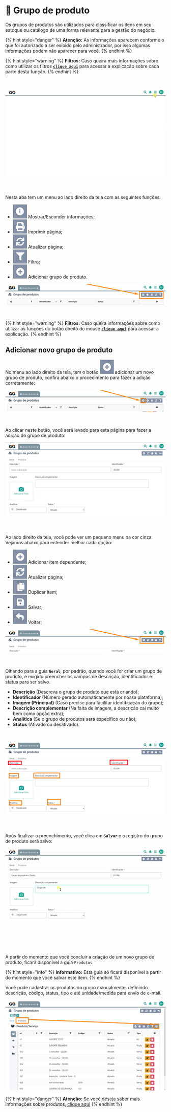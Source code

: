 # 🧩 Grupo de produto

Os grupos de produtos são utilizados para classificar os itens em seu estoque ou catálogo de uma forma relevante para a gestão do negócio. 

{% hint style="danger" %}
**Atenção:** As informações aparecem conforme o que foi autorizado a ser exibido pelo administrador, por isso algumas informações podem não aparecer para você.
{% endhint %}

{% hint style="warning" %}
**Filtros:** Caso queira mais informações sobre como utilizar os filtros [**`clique aqui`**](/erp-v2/primeiro_acesso/filtros.md) para acessar a explicação sobre cada parte desta função.
{% endhint %}

<br>

![](/erp-v2/assets/funcionalidades/grupo_produto/aba_grupo_produto.gif)

<br>

Nesta aba tem um menu ao lado direito da tela com as seguintes funções:

- <img src="/erp-v2/assets/icon_exibir.png" alt="" data-size="line"> Mostrar/Esconder informações;
- <img src="/erp-v2/assets/icon_imprimir.png" alt="" data-size="line"> Imprimir página;
- <img src="/erp-v2/assets/icon_atualizar.png" alt="" data-size="line"> Atualizar página;
- <img src="/erp-v2/assets/icon_filtro.png" alt="" data-size="line"> Filtro;
- <img src="/erp-v2/assets/icon_add.png" alt="" data-size="line"> Adicionar grupo de produto.

![](/erp-v2/assets/funcionalidades/grupo_produto/aba_grupo_produto_menu.png)

<br>

{% hint style="warning" %}
**Filtros:** Caso queira informações sobre como utilizar as funções do botão direito do mouse [**`clique aqui`**](/erp-v2/primeiro_acesso/atalhos_internos#menu-botao-direito-do-mouse) para acessar a explicação.
{% endhint %}

## Adicionar novo grupo de produto

No menu ao lado direito da tela, tem o botão <img src="/erp-v2/assets/icon_add.png" alt="" data-size="line"> adicionar um novo grupo de produto, confira abaixo o procedimento para fazer a adição corretamente:

![](/erp-v2/assets/funcionalidades/grupo_produto/aba_grupo_produto_add.png)

<br>

Ao clicar neste botão, você será levado para esta página para fazer a adição do grupo de produto:

![](/erp-v2/assets/funcionalidades/grupo_produto/aba_grupo_produto_add_inicio.png)

<br>

Ao lado direito da tela, você pode ver um pequeno menu na cor cinza. Vejamos abaixo para entender melhor cada opção:

- <img src="/erp-v2/assets/icon_add.png" alt="" data-size="line"> Adicionar item dependente;
- <img src="/erp-v2/assets/icon_atualizar.png" alt="" data-size="line"> Atualizar página;
- <img src="/erp-v2/assets/icon_duplicar.png" alt="" data-size="line"> Duplicar item;
- <img src="/erp-v2/assets/icon_salvar.png" alt="" data-size="line"> Salvar;
- <img src="/erp-v2/assets/icon_voltar.png" alt="" data-size="line"> Voltar;

![](/erp-v2/assets/funcionalidades/grupo_produto/aba_grupo_produto_add_menu.png)

<br>

Olhando para a guia **`Geral`**, por padrão, quando você for criar um grupo de produto, é exigido preencher os campos de descrição, identificador e status para ser salvo.

- **Descrição** (Descreva o grupo de produto que está criando);
- **Identificador** (Número gerado automaticamente por nossa plataforma);
- **Imagem (Principal)** (Caso precise para facilitar identificação do grupo);
- **Descrição complementar** (Na falta de imagem, a descrição cai muito bem como opção extra);
- **Analítica** (Se o grupo de produtos será específico ou não);
- **Status** (Ativado ou desativado).

<br>

![](/erp-v2/assets/funcionalidades/grupo_produto/aba_grupo_produto_add_produto_itens.png)

<br>

Após finalizar o preenchimento, você clica em **`Salvar`** e o registro do grupo de produto será salvo:

![](/erp-v2/assets/funcionalidades/grupo_produto/aba_grupo_produto_add_produto_salvar.gif)

<br>

A partir do momento que você concluir a criação de um novo grupo de produto, ficará disponível a guia `Produtos`.

{% hint style="info" %}
**Informativo:** Esta guia só ficará disponível a partir do momento que você salvar este item.
{% endhint %}

Você pode cadastrar os produtos no grupo manualmente, definindo descrição, código, status, tipo e até unidade/medida para envio de e-mail.

![](/erp-v2/assets/funcionalidades/grupo_produto/aba_grupo_produto_add_produto_guia_estoque.png)

{% hint style="danger" %}
**Atenção:** Se você deseja saber mais informações sobre produtos, [clique aqui](/erp-v2/funcionalidades/produtos_servicos/produtos.md)
{% endhint %}

<br>